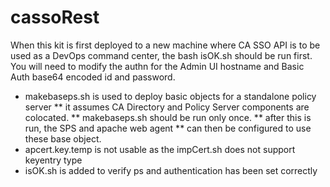 # cassoRest

When this kit is first deployed to a new machine where CA SSO API is 
to be used as a DevOps command center, the bash isOK.sh should be run first.
You will need to modify the authn for the Admin UI hostname and
Basic Auth base64 encoded id and password.

* makebaseps.sh is used to deploy basic objects for a standalone policy server
** it assumes CA Directory and Policy Server components are colocated.
** makebaseps.sh should be run only once.
** after this is run, the SPS and apache web agent
** can then be configured to use these base object.
* apcert.key.temp is not usable as the impCert.sh does not support keyentry type
* isOK.sh is added to verify ps and authentication has been set correctly
